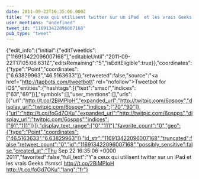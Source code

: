 ```yaml
---
date: 2011-09-22T16:35:06.000Z
title: "Y'a ceux qui utilisent twitter sur un iPad  et les vrais Geeks #smscl http://t.co/2BiMPIoH http://t.co/foGd7OKu″"
user_mentions: "undefined"
tweet_id: "116913422096007168"
pub_type: "tweet"
---
```

{"edit_info":{"initial":{"editTweetIds":["116913422096007168"],"editableUntil":"2011-09-22T17:05:06.631Z","editsRemaining":"5","isEditEligible":true}},"coordinates":{"type":"Point","coordinates":["6.63829963","46.5163633"]},"retweeted":false,"source":"<a href=\"http://tapbots.com/tweetbot\" rel=\"nofollow\">Tweetbot for iOS</a>","entities":{"hashtags":[{"text":"smscl","indices":["63","69"]}],"symbols":[],"user_mentions":[],"urls":[{"url":"http://t.co/2BiMPIoH","expanded_url":"http://twitpic.com/6ospoy","display_url":"twitpic.com/6ospoy","indices":["70","90"]},{"url":"http://t.co/foGd7OKu","expanded_url":"http://twitpic.com/6ospps","display_url":"twitpic.com/6ospps","indices":["91","111"]}]},"display_text_range":["0","111"],"favorite_count":"0","geo":{"type":"Point","coordinates":["46.5163633","6.63829963"]},"id_str":"116913422096007168","truncated":false,"retweet_count":"0","id":"116913422096007168","possibly_sensitive":false,"created_at":"Thu Sep 22 16:35:06 +0000 2011","favorited":false,"full_text":"Y'a ceux qui utilisent twitter sur un iPad  et les vrais Geeks #smscl http://t.co/2BiMPIoH http://t.co/foGd7OKu","lang":"fr"}
